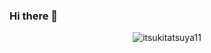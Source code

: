 ### Hi there 👋

<p align='center'><img src="https://komarev.com/ghpvc/?username=itsukitatsuya11&label=Pengunjung&color=grey&style=flat-square&abbreviated=true" alt="itsukitatsuya11" />

<!--
**itsukitatsuya11/itsukitatsuya11** is a ✨ _special_ ✨ repository because its `README.md` (this file) appears on your GitHub profile.

Here are some ideas to get you started:

- 🔭 I’m currently working on ...
- 🌱 I’m currently learning ...
- 👯 I’m looking to collaborate on ...
- 🤔 I’m looking for help with ...
- 💬 Ask me about ...
- 📫 How to reach me: ...
- 😄 Pronouns: ...
- ⚡ Fun fact: ...
-->
